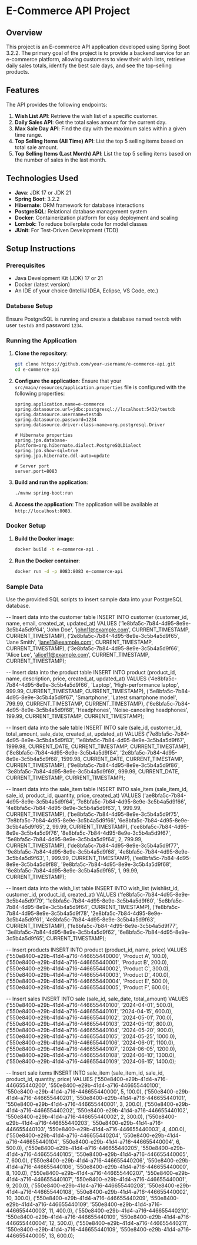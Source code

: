 # E-Commerce API Project

## Overview
This project is an E-commerce API application developed using Spring Boot 3.2.2. The primary goal of the project is to provide a backend service for an e-commerce platform, allowing customers to view their wish lists, retrieve daily sales totals, identify the best sale days, and see the top-selling products.

## Features
The API provides the following endpoints:
1. **Wish List API**: Retrieve the wish list of a specific customer.
2. **Daily Sales API**: Get the total sales amount for the current day.
3. **Max Sale Day API**: Find the day with the maximum sales within a given time range.
4. **Top Selling Items (All Time) API**: List the top 5 selling items based on total sale amount.
5. **Top Selling Items (Last Month) API**: List the top 5 selling items based on the number of sales in the last month.

## Technologies Used
- **Java**: JDK 17 or JDK 21
- **Spring Boot**: 3.2.2
- **Hibernate**: ORM framework for database interactions
- **PostgreSQL**: Relational database management system
- **Docker**: Containerization platform for easy deployment and scaling
- **Lombok**: To reduce boilerplate code for model classes
- **JUnit**: For Test-Driven Development (TDD)

## Setup Instructions

### Prerequisites
- Java Development Kit (JDK) 17 or 21
- Docker (latest version)
- An IDE of your choice (IntelliJ IDEA, Eclipse, VS Code, etc.)

### Database Setup
Ensure PostgreSQL is running and create a database named `testdb` with user `testdb` and password `1234`.

### Running the Application

1. **Clone the repository**:
    ```bash
    git clone https://github.com/your-username/e-commerce-api.git
    cd e-commerce-api
    ```

2. **Configure the application**:
   Ensure that your `src/main/resources/application.properties` file is configured with the following properties:
    ```properties
    spring.application.name=e-commerce
    spring.datasource.url=jdbc:postgresql://localhost:5432/testdb
    spring.datasource.username=testdb
    spring.datasource.password=1234
    spring.datasource.driver-class-name=org.postgresql.Driver

    # Hibernate properties
    spring.jpa.database-platform=org.hibernate.dialect.PostgreSQLDialect
    spring.jpa.show-sql=true
    spring.jpa.hibernate.ddl-auto=update

    # Server port
    server.port=8083
    ```

3. **Build and run the application**:
    ```bash
    ./mvnw spring-boot:run
    ```

4. **Access the application**:
   The application will be available at `http://localhost:8083`.

### Docker Setup

1. **Build the Docker image**:
    ```bash
    docker build -t e-commerce-api .
    ```

2. **Run the Docker container**:
    ```bash
    docker run -d -p 8083:8083 e-commerce-api
    ```

### Sample Data

Use the provided SQL scripts to insert sample data into your PostgreSQL database.

-- Insert data into the customer table
INSERT INTO customer (customer_id, name, email, created_at, updated_at) VALUES
('1e8bfa5c-7b84-4d95-8e9e-3c5b4a5d9f64', 'John Doe', 'john11@example.com', CURRENT_TIMESTAMP, CURRENT_TIMESTAMP),
('2e8bfa5c-7b84-4d95-8e9e-3c5b4a5d9f65', 'Jane Smith', 'jane11@example.com', CURRENT_TIMESTAMP, CURRENT_TIMESTAMP),
('3e8bfa5c-7b84-4d95-8e9e-3c5b4a5d9f66', 'Alice Lee', 'alice11@example.com', CURRENT_TIMESTAMP, CURRENT_TIMESTAMP);

-- Insert data into the product table
INSERT INTO product (product_id, name, description, price, created_at, updated_at) VALUES
('4e8bfa5c-7b84-4d95-8e9e-3c5b4a5d9f66', 'Laptop', 'High-performance laptop', 999.99, CURRENT_TIMESTAMP, CURRENT_TIMESTAMP),
('5e8bfa5c-7b84-4d95-8e9e-3c5b4a5d9f67', 'Smartphone', 'Latest smartphone model', 799.99, CURRENT_TIMESTAMP, CURRENT_TIMESTAMP),
('6e8bfa5c-7b84-4d95-8e9e-3c5b4a5d9f68', 'Headphones', 'Noise-canceling headphones', 199.99, CURRENT_TIMESTAMP, CURRENT_TIMESTAMP);

-- Insert data into the sale table
INSERT INTO sale (sale_id, customer_id, total_amount, sale_date, created_at, updated_at) VALUES
('7e8bfa5c-7b84-4d95-8e9e-3c5b4a5d9f83', '1e8bfa5c-7b84-4d95-8e9e-3c5b4a5d9f67', 1999.98, CURRENT_DATE, CURRENT_TIMESTAMP, CURRENT_TIMESTAMP),
('8e8bfa5c-7b84-4d95-8e9e-3c5b4a5d9f84', '2e8bfa5c-7b84-4d95-8e9e-3c5b4a5d9f68', 1599.98, CURRENT_DATE, CURRENT_TIMESTAMP, CURRENT_TIMESTAMP),
('9e8bfa5c-7b84-4d95-8e9e-3c5b4a5d9f86', '3e8bfa5c-7b84-4d95-8e9e-3c5b4a5d9f69', 999.99, CURRENT_DATE, CURRENT_TIMESTAMP, CURRENT_TIMESTAMP);

-- Insert data into the sale_item table
INSERT INTO sale_item (sale_item_id, sale_id, product_id, quantity, price, created_at) VALUES
('ae8bfa5c-7b84-4d95-8e9e-3c5b4a5d9f64', '7e8bfa5c-7b84-4d95-8e9e-3c5b4a5d9f66', '4e8bfa5c-7b84-4d95-8e9e-3c5b4a5d9f63', 1, 999.99, CURRENT_TIMESTAMP),
('be8bfa5c-7b84-4d95-8e9e-3c5b4a5d9f75', '7e8bfa5c-7b84-4d95-8e9e-3c5b4a5d9f66', '6e8bfa5c-7b84-4d95-8e9e-3c5b4a5d9f65', 2, 99.99, CURRENT_TIMESTAMP),
('ce8bfa5c-7b84-4d95-8e9e-3c5b4a5d9f76', '8e8bfa5c-7b84-4d95-8e9e-3c5b4a5d9f67', '5e8bfa5c-7b84-4d95-8e9e-3c5b4a5d9f64', 2, 799.99, CURRENT_TIMESTAMP),
('de8bfa5c-7b84-4d95-8e9e-3c5b4a5d9f77', '9e8bfa5c-7b84-4d95-8e9e-3c5b4a5d9f68', '4e8bfa5c-7b84-4d95-8e9e-3c5b4a5d9f63', 1, 999.99, CURRENT_TIMESTAMP),
('ee8bfa5c-7b84-4d95-8e9e-3c5b4a5d9f88', '9e8bfa5c-7b84-4d95-8e9e-3c5b4a5d9f68', '6e8bfa5c-7b84-4d95-8e9e-3c5b4a5d9f65', 1, 99.99, CURRENT_TIMESTAMP);

-- Insert data into the wish_list table
INSERT INTO wish_list (wishlist_id, customer_id, product_id, created_at) VALUES
('fe8bfa5c-7b84-4d95-8e9e-3c5b4a5d9f79', '1e8bfa5c-7b84-4d95-8e9e-3c5b4a5d9f60', '5e8bfa5c-7b84-4d95-8e9e-3c5b4a5d9f64', CURRENT_TIMESTAMP),
('fe8bfa5c-7b84-4d95-8e9e-3c5b4a5d9f78', '2e8bfa5c-7b84-4d95-8e9e-3c5b4a5d9f61', '4e8bfa5c-7b84-4d95-8e9e-3c5b4a5d9f63', CURRENT_TIMESTAMP),
('fe8bfa5c-7b84-4d95-8e9e-3c5b4a5d9f77', '3e8bfa5c-7b84-4d95-8e9e-3c5b4a5d9f62', '6e8bfa5c-7b84-4d95-8e9e-3c5b4a5d9f65', CURRENT_TIMESTAMP);


-- Insert products
INSERT INTO product (product_id, name, price) VALUES
('550e8400-e29b-41d4-a716-446655440000', 'Product A', 100.0),
('550e8400-e29b-41d4-a716-446655440001', 'Product B', 200.0),
('550e8400-e29b-41d4-a716-446655440002', 'Product C', 300.0),
('550e8400-e29b-41d4-a716-446655440003', 'Product D', 400.0),
('550e8400-e29b-41d4-a716-446655440004', 'Product E', 500.0),
('550e8400-e29b-41d4-a716-446655440005', 'Product F', 600.0);

-- Insert sales
INSERT INTO sale (sale_id, sale_date, total_amount) VALUES
('550e8400-e29b-41d4-a716-446655440100', '2024-04-01', 500.0),
('550e8400-e29b-41d4-a716-446655440101', '2024-04-15', 600.0),
('550e8400-e29b-41d4-a716-446655440102', '2024-05-01', 700.0),
('550e8400-e29b-41d4-a716-446655440103', '2024-05-10', 800.0),
('550e8400-e29b-41d4-a716-446655440104', '2024-05-20', 900.0),
('550e8400-e29b-41d4-a716-446655440105', '2024-05-25', 1000.0),
('550e8400-e29b-41d4-a716-446655440106', '2024-06-01', 1100.0),
('550e8400-e29b-41d4-a716-446655440107', '2024-06-05', 1200.0),
('550e8400-e29b-41d4-a716-446655440108', '2024-06-10', 1300.0),
('550e8400-e29b-41d4-a716-446655440109', '2024-06-15', 1400.0);

-- Insert sale items
INSERT INTO sale_item (sale_item_id, sale_id, product_id, quantity, price) VALUES
('550e8400-e29b-41d4-a716-446655440200', '550e8400-e29b-41d4-a716-446655440100', '550e8400-e29b-41d4-a716-446655440000', 5, 100.0),
('550e8400-e29b-41d4-a716-446655440201', '550e8400-e29b-41d4-a716-446655440101', '550e8400-e29b-41d4-a716-446655440001', 3, 200.0),
('550e8400-e29b-41d4-a716-446655440202', '550e8400-e29b-41d4-a716-446655440102', '550e8400-e29b-41d4-a716-446655440002', 2, 300.0),
('550e8400-e29b-41d4-a716-446655440203', '550e8400-e29b-41d4-a716-446655440103', '550e8400-e29b-41d4-a716-446655440003', 4, 400.0),
('550e8400-e29b-41d4-a716-446655440204', '550e8400-e29b-41d4-a716-446655440104', '550e8400-e29b-41d4-a716-446655440004', 6, 500.0),
('550e8400-e29b-41d4-a716-446655440205', '550e8400-e29b-41d4-a716-446655440105', '550e8400-e29b-41d4-a716-446655440005', 7, 600.0),
('550e8400-e29b-41d4-a716-446655440206', '550e8400-e29b-41d4-a716-446655440106', '550e8400-e29b-41d4-a716-446655440000', 8, 100.0),
('550e8400-e29b-41d4-a716-446655440207', '550e8400-e29b-41d4-a716-446655440107', '550e8400-e29b-41d4-a716-446655440001', 9, 200.0),
('550e8400-e29b-41d4-a716-446655440208', '550e8400-e29b-41d4-a716-446655440108', '550e8400-e29b-41d4-a716-446655440002', 10, 300.0),
('550e8400-e29b-41d4-a716-446655440209', '550e8400-e29b-41d4-a716-446655440109', '550e8400-e29b-41d4-a716-446655440003', 11, 400.0),
('550e8400-e29b-41d4-a716-446655440210', '550e8400-e29b-41d4-a716-446655440109', '550e8400-e29b-41d4-a716-446655440004', 12, 500.0),
('550e8400-e29b-41d4-a716-446655440211', '550e8400-e29b-41d4-a716-446655440109', '550e8400-e29b-41d4-a716-446655440005', 13, 600.0);

